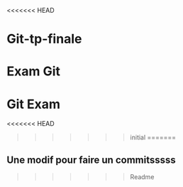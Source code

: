 <<<<<<< HEAD
# Git-tp-finale
Exam Git
=======
# Git Exam
<<<<<<< HEAD
>>>>>>> initial
=======
## Une modif pour faire un commitsssss
>>>>>>> Readme
